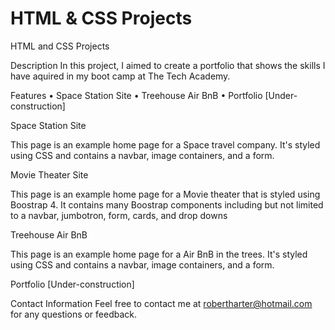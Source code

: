 # HTML & CSS Projects

HTML and CSS Projects

 Description
In this project, I aimed to create a portfolio that shows the skills I have aquired in my boot camp at The Tech Academy. 

Features
    • Space Station Site
    • Treehouse Air BnB
    • Portfolio [Under-construction]

Space Station Site

This page is an example home page for a Space travel company. It's styled using CSS and contains a navbar, image containers, and a form.

Movie Theater Site

This page is an example home page for a Movie theater that is styled using Boostrap 4. It contains many Boostrap components including but not limited to a navbar, jumbotron, form, cards, and drop downs

Treehouse Air BnB

This page is an example home page for a Air BnB in the trees. It's styled using CSS and contains a navbar, image containers, and a form.

Portfolio [Under-construction]


Contact Information
Feel free to contact me at robertharter@hotmail.com for any questions or feedback.
